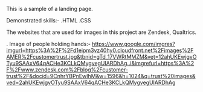 This is a sample of a landing page.

Demonstrated skills:-
.HTML
.CSS

The websites that are used for images in this project are Zendesk, Qualtrics.

. Image of people holding hands:- https://www.google.com/imgres?imgurl=https%3A%2F%2Fd1eipm3vz40hy0.cloudfront.net%2Fimages%2FAMER%2Fcustomertrust.jpg&tbnid=gTd_17VWRtMMZM&vet=12ahUKEwjgvOTyu9SAAxV64qACHe3KCLkQMygvegUIARDhAg..i&imgrefurl=https%3A%2F%2Fwww.zendesk.com%2Fblog%2Fcustomer-trust%2F&docid=9CnhrYBPnEwIhM&w=1596&h=1024&q=trust%20images&ved=2ahUKEwjgvOTyu9SAAxV64qACHe3KCLkQMygvegUIARDhAg

